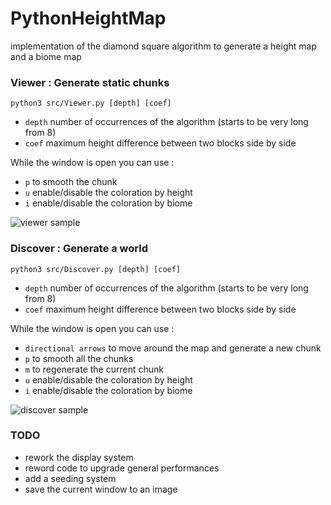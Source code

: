 # PythonHeightMap

implementation of the diamond square algorithm to generate a height map and a biome map

### Viewer : Generate static chunks

`python3 src/Viewer.py [depth] [coef]`
  * `depth` number of occurrences of the algorithm (starts to be very long from 8)
  * `coef` maximum height difference between two blocks side by side

While the window is open you can use :
  * `p` to smooth the chunk
  * `u` enable/disable the coloration by height
  * `i` enable/disable the coloration by biome

![viewer sample](https://github.com/lmallez/height-map-generator/blob/master/samples/viewer_sample.png)

### Discover : Generate a world

`python3 src/Discover.py [depth] [coef]`
  * `depth` number of occurrences of the algorithm (starts to be very long from 8)
  * `coef` maximum height difference between two blocks side by side
  
While the window is open you can use :
  * `directional arrows` to move around the map and generate a new chunk
  * `p` to smooth all the chunks
  * `m` to regenerate the current chunk
  * `u` enable/disable the coloration by height
  * `i` enable/disable the coloration by biome
  
  ![discover sample](https://github.com/lmallez/height-map-generator/blob/master/samples/discover_sample.png)
  
  ### TODO
  
  * rework the display system
  * reword code to upgrade general performances
  * add a seeding system
  * save the current window to an image
